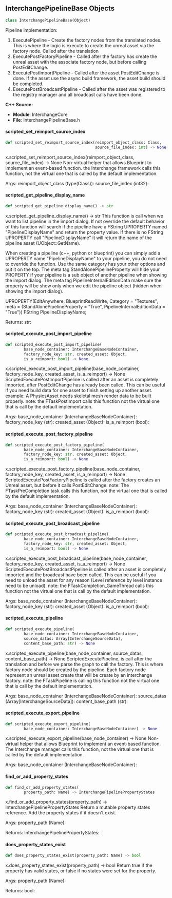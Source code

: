 ## InterchangePipelineBase Objects

```python
class InterchangePipelineBase(Object)
```

Pipeline implementation:

1. ExecutePipeline - Create the factory nodes from the translated nodes. This is where the logic is execute to create the unreal asset via the factory node. Called after the translation
2. ExecutePostFactoryPipeline - Called after the factory has create the unreal asset with the associate factory node, but before calling PostEditChange.
3. ExecutePostImportPipeline - Called after the asset PostEditChange is done. If the asset use the async build framework, the asset build should be completed.
4. ExecutePostBroadcastPipeline - Called after the asset was registered to the registry manager and all broadcast calls have been done.

**C++ Source:**

- **Module**: InterchangeCore
- **File**: InterchangePipelineBase.h

<a id="unreal.InterchangePipelineBase.scripted_set_reimport_source_index"></a>

#### scripted_set_reimport_source_index

```python
def scripted_set_reimport_source_index(reimport_object_class: Class,
                                       source_file_index: int) -> None
```

x.scripted_set_reimport_source_index(reimport_object_class, source_file_index) -> None
Non-virtual helper that allows Blueprint to implement an event-based function.
the Interchange framework calls this function, not the virtual one that is called by the default implementation.

Args:
    reimport_object_class (type(Class)): 
    source_file_index (int32):

<a id="unreal.InterchangePipelineBase.scripted_get_pipeline_display_name"></a>

#### scripted_get_pipeline_display_name

```python
def scripted_get_pipeline_display_name() -> str
```

x.scripted_get_pipeline_display_name() -> str
This function is call when we want to list pipeline in the import dialog. If not override the default behavior of this function will search if
the pipeline have a FString UPROPERTY named "PipelineDisplayName" and return the property value. If there is no FString UPROPERTY call "PipelineDisplayName" it will
return the name of the pipeline asset (UObject::GetName).

When creating a pipeline (c++, python or blueprint) you can simply add a UPROPERTY name "PipelineDisplayName" to your pipeline, you do not need to override the function.
Use the same category has your other options and put it on the top.
The meta tag StandAlonePipelineProperty will hide your PROPERTY if your pipeline is a sub object of another pipeline when showing the import dialog.
The meta tag PipelineInternalEditionData make sure the property will be show only when we edit the pipeline object (hidden when showing the import dialog).


UPROPERTY(EditAnywhere, BlueprintReadWrite, Category = "Textures", meta = (StandAlonePipelineProperty = "True", PipelineInternalEditionData = "True"))
FString PipelineDisplayName;

Returns:
    str:

<a id="unreal.InterchangePipelineBase.scripted_execute_post_import_pipeline"></a>

#### scripted_execute_post_import_pipeline

```python
def scripted_execute_post_import_pipeline(
        base_node_container: InterchangeBaseNodeContainer,
        factory_node_key: str, created_asset: Object,
        is_a_reimport: bool) -> None
```

x.scripted_execute_post_import_pipeline(base_node_container, factory_node_key, created_asset, is_a_reimport) -> None
ScriptedExecutePostImportPipeline is called after an asset is completely imported, after PostEditChange has already been called.
This can be useful if you need build data for one asset to finish setting up another asset.
example: A PhysicsAsset needs skeletal mesh render data to be built properly.
note: the FTaskPostImport calls this function not the virtual one that is call by the default implementation.

Args:
    base_node_container (InterchangeBaseNodeContainer): 
    factory_node_key (str): 
    created_asset (Object): 
    is_a_reimport (bool):

<a id="unreal.InterchangePipelineBase.scripted_execute_post_factory_pipeline"></a>

#### scripted_execute_post_factory_pipeline

```python
def scripted_execute_post_factory_pipeline(
        base_node_container: InterchangeBaseNodeContainer,
        factory_node_key: str, created_asset: Object,
        is_a_reimport: bool) -> None
```

x.scripted_execute_post_factory_pipeline(base_node_container, factory_node_key, created_asset, is_a_reimport) -> None
ScriptedExecutePostFactoryPipeline is called after the factory creates an Unreal asset, but before it calls PostEditChange.
note: The FTaskPreCompletion task calls this function, not the virtual one that is called by the default implementation.

Args:
    base_node_container (InterchangeBaseNodeContainer): 
    factory_node_key (str): 
    created_asset (Object): 
    is_a_reimport (bool):

<a id="unreal.InterchangePipelineBase.scripted_execute_post_broadcast_pipeline"></a>

#### scripted_execute_post_broadcast_pipeline

```python
def scripted_execute_post_broadcast_pipeline(
        base_node_container: InterchangeBaseNodeContainer,
        factory_node_key: str, created_asset: Object,
        is_a_reimport: bool) -> None
```

x.scripted_execute_post_broadcast_pipeline(base_node_container, factory_node_key, created_asset, is_a_reimport) -> None
ScriptedExecutePostBroadcastPipeline is called after an asset is completely imported and the broadcast have been called.
This can be useful if you need to unload the asset for any reason (Level reference by level instance need to be unload).
note: the FTaskCompletion_GameThread calls this function not the virtual one that is call by the default implementation.

Args:
    base_node_container (InterchangeBaseNodeContainer): 
    factory_node_key (str): 
    created_asset (Object): 
    is_a_reimport (bool):

<a id="unreal.InterchangePipelineBase.scripted_execute_pipeline"></a>

#### scripted_execute_pipeline

```python
def scripted_execute_pipeline(
        base_node_container: InterchangeBaseNodeContainer,
        source_datas: Array[InterchangeSourceData],
        content_base_path: str) -> None
```

x.scripted_execute_pipeline(base_node_container, source_datas, content_base_path) -> None
ScriptedExecutePipeline, is call after the translation and before we parse the graph to call the factory.
This is where factory node should be created by the pipeline.
Each factory node represent an unreal asset create that will be create by an interchange factory.
note: the FTaskPipeline is calling this function not the virtual one that is call by the default implementation.

Args:
    base_node_container (InterchangeBaseNodeContainer): 
    source_datas (Array[InterchangeSourceData]): 
    content_base_path (str):

<a id="unreal.InterchangePipelineBase.scripted_execute_export_pipeline"></a>

#### scripted_execute_export_pipeline

```python
def scripted_execute_export_pipeline(
        base_node_container: InterchangeBaseNodeContainer) -> None
```

x.scripted_execute_export_pipeline(base_node_container) -> None
Non-virtual helper that allows Blueprint to implement an event-based function.
The Interchange manager calls this function, not the virtual one that is called by the default implementation.

Args:
    base_node_container (InterchangeBaseNodeContainer):

<a id="unreal.InterchangePipelineBase.find_or_add_property_states"></a>

#### find_or_add_property_states

```python
def find_or_add_property_states(
        property_path: Name) -> InterchangePipelinePropertyStates
```

x.find_or_add_property_states(property_path) -> InterchangePipelinePropertyStates
Return a mutable property states reference. Add the property states if it doesn't exist.

Args:
    property_path (Name): 

Returns:
    InterchangePipelinePropertyStates:

<a id="unreal.InterchangePipelineBase.does_property_states_exist"></a>

#### does_property_states_exist

```python
def does_property_states_exist(property_path: Name) -> bool
```

x.does_property_states_exist(property_path) -> bool
Return true if the property has valid states, or false if no states were set for the property.

Args:
    property_path (Name): 

Returns:
    bool:

<a id="unreal.InterchangeTranslatorSettings"></a>